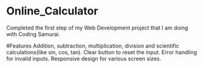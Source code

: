 # Online_Calculator
Completed the first step of my Web Development project that I am doing with Coding Samurai. 

#Features
Addition, subtraction, multiplication, division and scientific calculations(like sin, cos, tan).
Clear button to reset the input.
Error handling for invalid inputs.
Responsive design for various screen sizes.

